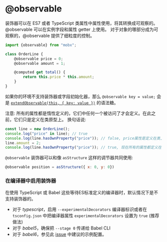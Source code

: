 # @observable

装饰器可以在 ES7 或者 TypeScript 类属性中属性使用，将其转换成可观察的。
@observable 可以在实例字段和属性 getter 上使用。
对于对象的哪部分成为可观察的，@observable 提供了细粒度的控制。

```javascript
import {observable} from "mobx";

class OrderLine {
    @observable price = 0;
    @observable amount = 1;

    @computed get total() {
        return this.price * this.amount;
    }
}
```

如果你的环境不支持装饰器或字段初始化器，那么 `@observable key = value;` 会是 [`extendObservable(this, { key: value })`](extend-observable.md) 的语法糖。

注意: 所有的属性都是惰性定义的，它们中任何一个被访问了才会定义。在此之前，它们只是定义在类原型上。
换句话说:

```javascript
const line = new OrderLine();
console.log("price" in line); // true
console.log(line.hasOwnProperty("price")); // false, price属性是定义在类上的，尽管每个实例都会存储price的值。
line.amount = 2;
console.log(line.hasOwnProperty("price")); // true, 现在所有的属性都定义在实例上了。
```

`@observable` 装饰器可以和像 `asStructure` 这样的调节器共同使用:

```javascript
@observable position = asStructure({ x: 0, y: 0})
```


### 在编译器中启用装饰器

在使用 TypeScript 或 Babel 这些等待ES标准定义的编译器时，默认情况下是不支持装饰器的。
* 对于 _typescript_，启用 `--experimentalDecorators` 编译器标识或者在 `tsconfig.json` 中把编译器属性 `experimentalDecorators` 设置为 `true` (推荐做法)
* 对于 _babel5_，确保把 `--stage 0` 传递给 Babel CLI
* 对于 _babel6_，参见此 [issue](https://github.com/mobxjs/mobx/issues/105) 中建议的示例配置。
